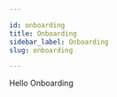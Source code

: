 ```yaml
---

id: onboarding
title: Onboarding
sidebar_label: Onboarding
slug: onboarding

---
```



Hello Onboarding